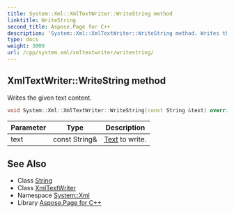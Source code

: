 ```yaml
---
title: System::Xml::XmlTextWriter::WriteString method
linktitle: WriteString
second_title: Aspose.Page for C++
description: 'System::Xml::XmlTextWriter::WriteString method. Writes the given text content in C++.'
type: docs
weight: 3000
url: /cpp/system.xml/xmltextwriter/writestring/
---
```

## XmlTextWriter::WriteString method


Writes the given text content.

```cpp
void System::Xml::XmlTextWriter::WriteString(const String &text) override
```


| Parameter | Type | Description |
| --- | --- | --- |
| text | const String\& | [Text](../../../system.text/) to write. |

## See Also

* Class [String](../../../system/string/)
* Class [XmlTextWriter](../)
* Namespace [System::Xml](../../)
* Library [Aspose.Page for C++](../../../)
